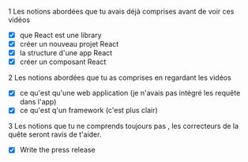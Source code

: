 1 Les notions abordées que tu avais déjà comprises avant de voir ces vidéos
- [x] que React est une library
- [x] créer un nouveau projet React
- [x] la structure d'une app React
- [x] créer un composant React

2 Les notions abordées que tu as comprises en regardant les vidéos
- [x] ce qu'est qu'une web application (je n'avais pas intégré les requête dans l'app)
- [x] ce qu'est q'un framework (c'est plus clair)

3 Les notions que tu ne comprends toujours pas , les correcteurs de la quête seront ravis de t'aider.
- [x] Write the press release